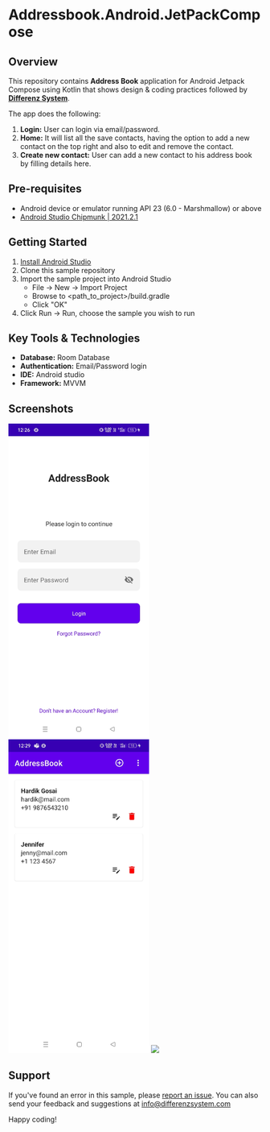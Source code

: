 # Addressbook.Android.JetPackCompose

## Overview
This repository contains **Address Book** application for Android Jetpack Compose using Kotlin that shows design & coding practices followed by **[Differenz System](http://www.differenzsystem.com/)**.

The app does the following:
1. **Login:** User can login via email/password.
2. **Home:** It will list all the save contacts, having the option to add a new contact on the top right and also to edit and remove the contact.
3. **Create new contact:** User can add a new contact to his address book by filling details here.

## Pre-requisites
- Android device or emulator running API 23 (6.0 - Marshmallow) or above
- [Android Studio Chipmunk | 2021.2.1](https://developer.android.com/studio/index.html)

## Getting Started
1. [Install Android Studio](https://developer.android.com/studio/index.html)
2. Clone this sample repository
3. Import the sample project into Android Studio
    - File -> New -> Import Project
    - Browse to <path_to_project>/build.gradle
    - Click "OK"
4. Click Run -> Run, choose the sample you wish to run

## Key Tools & Technologies
- **Database:** Room Database
- **Authentication:** Email/Password login
- **IDE:** Android studio
- **Framework:** MVVM

## Screenshots
<img src="https://github.com/differenz-system/Addressbook.Android.JetPackCompose/blob/master/ScreenShots/login.jpg" width="280"> <img src="https://github.com/differenz-system/Addressbook.Android.JetPackCompose/blob/master/ScreenShots/list.jpg" width="280"> <img src="https://github.com/differenz-system/Addressbook.Android.JetPackCompose/blob/master/ScreenShots/detail.jpg" width="280">

## Support
If you've found an error in this sample, please [report an issue](https://github.com/differenz-system/Addressbook.Android.JetPackCompose/issues/new). You can also send your feedback and suggestions at info@differenzsystem.com

Happy coding!